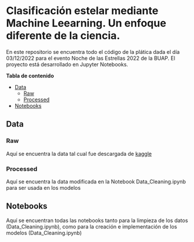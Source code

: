 # Clasificación estelar mediante Machine Leearning. Un enfoque diferente de la ciencia. 
En este repositorio se encuentra todo el código de la plática dada el día 03/12/2022 para el evento Noche de las Estrellas 2022 de la BUAP.  El proyecto está desarrollado en Jupyter Notebooks. 

**Tabla de contenido**
- [Data](#Data)
  * [Raw](#Raw)
  * [Processed](#Processed)
- [Notebooks](#Notebooks)

## Data 
### Raw
Aquí se encuentra la data tal cual fue descargada de [kaggle](https://www.kaggle.com/datasets/fedesoriano/stellar-classification-dataset-sdss17 "kaggle")
### Processed
Aquí se encuentra la data modificada en la Notebook Data_Cleaning.ipynb para ser usada en los modelos
## Notebooks
Aquí se encuentran todas las notebooks tanto para la limpieza de los datos (Data_Cleaning.ipynb), como para la creación e implementación de los modelos (Data_Cleaning.ipynb)
